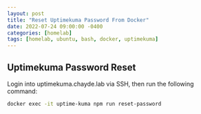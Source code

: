 ```yaml
---
layout: post
title: "Reset Uptimekuma Password From Docker"
date: 2022-07-24 09:00:00 -0400
categories: [homelab]
tags: [homelab, ubuntu, bash, docker, uptimekuma]
---
```


## Uptimekuma Password Reset

Login into uptimekuma.chayde.lab via SSH, then run the following command:
```bash
docker exec -it uptime-kuma npm run reset-password
```